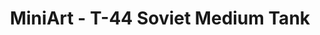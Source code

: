 ---
layout: product
title: "MiniArt - T-44 Soviet Medium Tank"
price: "6200" 
desc: "N/A"
img_path: "/assets/img/MI35193.jpg"
brand: "N/A"
available: true
special_offer: false
new: false
soon: false
cat: "010000"
subcat: "010100"
subsubcat: "0N/A"
sifra: "MI35193"
---